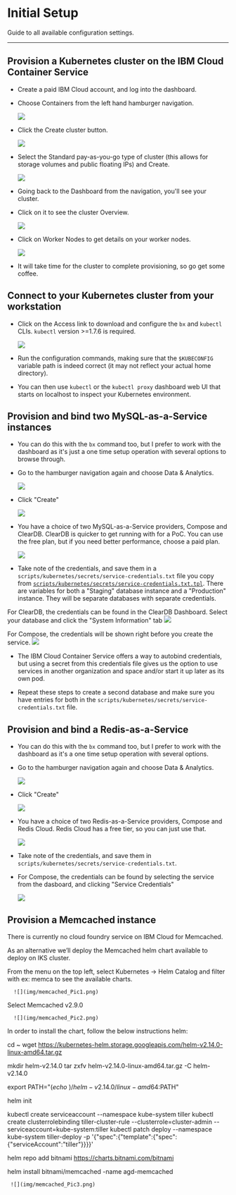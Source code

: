 # Initial Setup

Guide to all available configuration settings.

---

## Provision a Kubernetes cluster on the IBM Cloud Container Service
- Create a paid IBM Cloud account, and log into the dashboard.
- Choose Containers from the left hand hamburger navigation.

    ![](img/1-hamburger.png)

- Click the Create cluster button.

    ![](img/2-create-cluster.png)

- Select the Standard pay-as-you-go type of cluster (this allows for storage volumes and public floating IPs) and Create.

    ![](img/3-standard-cluster.png)

- Going back to the Dashboard from the navigation, you'll see your cluster.

- Click on it to see the cluster Overview.

    ![](img/4-overview.png)

- Click on Worker Nodes to get details on your worker nodes.

    ![](img/5-worker-nodes.png)

- It will take time for the cluster to complete provisioning, so go get some coffee.

## Connect to your Kubernetes cluster from your workstation
- Click on the Access link to download and configure the `bx` and `kubectl` CLIs. `kubectl` version >=1.7.6 is required.

    ![](img/6-access.png)

- Run the configuration commands, making sure that the `$KUBECONFIG` variable path is indeed correct (it may not reflect your actual home directory).
- You can then use `kubectl` or the `kubectl proxy` dashboard web UI that starts on localhost to inspect your Kubernetes environment.

## Provision and bind two MySQL-as-a-Service instances
- You can do this with the `bx` command too, but I prefer to work with the dashboard as it's just a one time setup operation with several options to browse through.
- Go to the hamburger navigation again and choose Data & Analytics.

    ![](img/7-hamburger-data-analytics.png)

- Click "Create"

    ![](img/8-create-data-analytics.png)

- You have a choice of two MySQL-as-a-Service providers, Compose and ClearDB. ClearDB is quicker to get running with for a PoC. You can use the free plan, but if you need better performance, choose a paid plan.

    ![](img/9-create-mysql-service.png)

- Take note of the credentials, and save them in a `scripts/kubernetes/secrets/service-credentials.txt` file you copy from [`scripts/kubernetes/secrets/service-credentials.txt.tpl`](../scripts/kubernetes/secrets/service-credentials.txt.tpl). There are variables for both a "Staging" database instance and a "Production" instance. They will be separate databases with separate credentials.

For ClearDB, the credentials can be found in the ClearDB Dashboard. Select your database and click the "System Information" tab
    ![](img/13-cleardb-credentials.png)

For Compose, the credentials will be shown right before you create the service.
    ![](img/12-compose-credentials.png)


- The IBM Cloud Container Service offers a way to autobind credentials, but using a secret from this credentials file gives us the option to use services in another organization and space and/or start it up later as its own pod.

- Repeat these steps to create a second database and make sure you have entries for both in the `scripts/kubernetes/secrets/service-credentials.txt` file.

## Provision and bind a Redis-as-a-Service
- You can do this with the `bx` command too, but I prefer to work with the dashboard as it's a one time setup operation with several options.
- Go to the hamburger navigation again and choose Data & Analytics.

    ![](img/7-hamburger-data-analytics.png)

- Click "Create"

    ![](img/8-create-data-analytics.png)

- You have a choice of two Redis-as-a-Service providers, Compose and Redis Cloud. Redis Cloud has a free tier, so you can just use that. 

    ![](img/10-create-redis-service.png)

- Take note of the credentials, and save them in `scripts/kubernetes/secrets/service-credentials.txt`.


- For Compose, the credentials can be found by selecting the service from the dasboard, and clicking "Service Credentials"

    ![](img/14-redis-credentials.png)

## Provision a Memcached instance

 There is currently no cloud foundry service on IBM Cloud for Memcached.

 As an alternative we’ll deploy the Memcached helm chart available to deploy on IKS cluster.

 From the menu on the top left, select Kubernetes -> Helm Catalog and filter with ex: memca to see the available charts.
 
 
      ![](img/memcached_Pic1.png)
      
 Select Memcached v2.9.0 
 
      ![](img/memcached_Pic2.png)
 In order to install the chart, follow the below instructions
helm:


cd ~
wget https://kubernetes-helm.storage.googleapis.com/helm-v2.14.0-linux-amd64.tar.gz



mkdir helm-v2.14.0
tar zxfv helm-v2.14.0-linux-amd64.tar.gz -C helm-v2.14.0


export PATH="$(echo ~)/helm-v2.14.0/linux-amd64:$PATH"

helm init

kubectl create serviceaccount --namespace kube-system tiller
kubectl create clusterrolebinding tiller-cluster-rule --clusterrole=cluster-admin --serviceaccount=kube-system:tiller
kubectl patch deploy --namespace kube-system tiller-deploy -p '{"spec":{"template":{"spec":{"serviceAccount":"tiller"}}}}'


helm repo add bitnami https://charts.bitnami.com/bitnami

helm install bitnami/memcached -name agd-memcached


     ![](img/memcached_Pic3.png)

